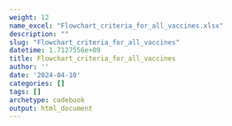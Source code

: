 ```yaml
---
weight: 12
name_excel: "Flowchart_criteria_for_all_vaccines.xlsx"
description: ""
slug: "Flowchart_criteria_for_all_vaccines"
datetime: 1.7127556e+09
title: Flowchart_criteria_for_all_vaccines
author: ''
date: '2024-04-10'
categories: []
tags: []
archetype: codebook
output: html_document
---
```


<div class="tabcontent"></div>
